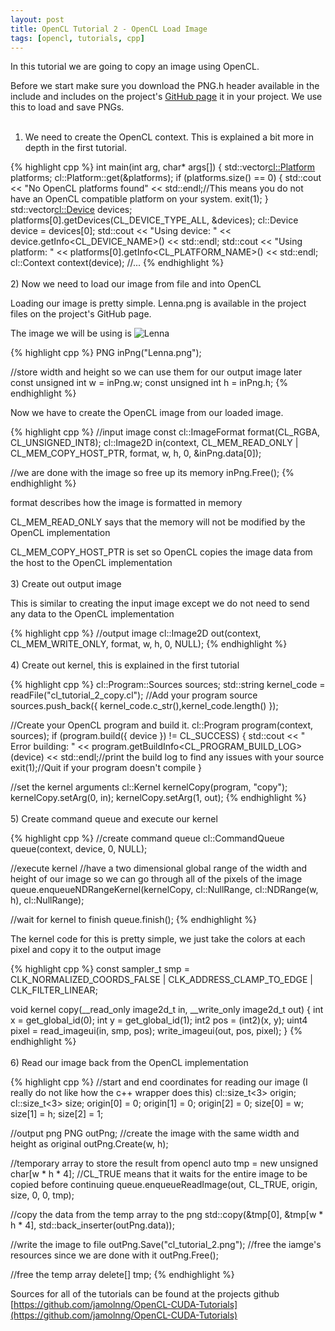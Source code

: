 ```yaml
---
layout: post
title: OpenCL Tutorial 2 - OpenCL Load Image
tags: [opencl, tutorials, cpp]
---
```


In this tutorial we are going to copy an image using OpenCL.

Before we start make sure you download the PNG.h header available in the include and includes on the project's [GitHub page](https://github.com/jamolnng/OpenCL-CUDA-Tutorials) it in your project. We use this to load and save PNGs.
<br/><br/>
1) We need to create the OpenCL context. This is explained a bit more in depth in the first tutorial.

{% highlight cpp %}
int main(int arg, char* args[])
{
	std::vector<cl::Platform> platforms;
	cl::Platform::get(&platforms);
	if (platforms.size() == 0)
	{
		std::cout << "No OpenCL platforms found" << std::endl;//This means you do not have an OpenCL compatible platform on your system.
		exit(1);
	}
	std::vector<cl::Device> devices;
	platforms[0].getDevices(CL_DEVICE_TYPE_ALL, &devices);
	cl::Device device = devices[0];
	std::cout << "Using device: " << device.getInfo<CL_DEVICE_NAME>() << std::endl;
	std::cout << "Using platform: " << platforms[0].getInfo<CL_PLATFORM_NAME>() << std::endl;
	cl::Context context(device);
	//...
{% endhighlight %}
<br/><br/>
2) Now we need to load our image from file and into OpenCL

Loading our image is pretty simple. Lenna.png is available in the project files on the project's GitHub page.

The image we will be using is
![Lenna](https://raw.githubusercontent.com/jamolnng/OpenCL-CUDA-Tutorials/master/OpenCL/Tutorial%202%20-%20OpenCL%20load%20image/Lenna.png)

{% highlight cpp %}
PNG inPng("Lenna.png");

//store width and height so we can use them for our output image later
const unsigned int w = inPng.w;
const unsigned int h = inPng.h;
{% endhighlight %}

Now we have to create the OpenCL image from our loaded image.

{% highlight cpp %}
//input image
const cl::ImageFormat format(CL_RGBA, CL_UNSIGNED_INT8);
cl::Image2D in(context, CL_MEM_READ_ONLY | CL_MEM_COPY_HOST_PTR, format, w, h, 0, &inPng.data[0]);

//we are done with the image so free up its memory
inPng.Free();
{% endhighlight %}

format describes how the image is formatted in memory

CL_MEM_READ_ONLY says that the memory will not be modified by the OpenCL implementation

CL_MEM_COPY_HOST_PTR is set so OpenCL copies the image data from the host to the OpenCL implementation
<br/><br/>
3) Create out output image

This is similar to creating the input image except we do not need to send any data to the OpenCL implementation

{% highlight cpp %}
//output image
cl::Image2D out(context, CL_MEM_WRITE_ONLY, format, w, h, 0, NULL);
{% endhighlight %}
<br/><br/>
4) Create out kernel, this is explained in the first tutorial

{% highlight cpp %}
cl::Program::Sources sources;
std::string kernel_code = readFile("cl_tutorial_2_copy.cl");
//Add your program source
sources.push_back({ kernel_code.c_str(),kernel_code.length() });

//Create your OpenCL program and build it.
cl::Program program(context, sources);
if (program.build({ device }) != CL_SUCCESS)
{
	std::cout << " Error building: " << program.getBuildInfo<CL_PROGRAM_BUILD_LOG>(device) << std::endl;//print the build log to find any issues with your source
	exit(1);//Quit if your program doesn't compile
}

//set the kernel arguments
cl::Kernel kernelCopy(program, "copy");
kernelCopy.setArg(0, in);
kernelCopy.setArg(1, out);
{% endhighlight %}
<br/><br/>
5) Create command queue and execute our kernel

{% highlight cpp %}
//create command queue
cl::CommandQueue queue(context, device, 0, NULL);

//execute kernel
//have a two dimensional global range of the width and height of our image so we can go through all of the pixels of the image
queue.enqueueNDRangeKernel(kernelCopy, cl::NullRange, cl::NDRange(w, h), cl::NullRange);

//wait for kernel to finish
queue.finish();
{% endhighlight %}

The kernel code for this is pretty simple, we just take the colors at each pixel and copy it to the output image

{% highlight cpp %}
const sampler_t smp = CLK_NORMALIZED_COORDS_FALSE | CLK_ADDRESS_CLAMP_TO_EDGE | CLK_FILTER_LINEAR;

void kernel copy(__read_only image2d_t in, __write_only image2d_t out)
{
	int x = get_global_id(0);
	int y = get_global_id(1);
	int2 pos = (int2)(x, y);
	uint4 pixel = read_imageui(in, smp, pos);
	write_imageui(out, pos, pixel);
}
{% endhighlight %}
<br/><br/>
6) Read our image back from the OpenCL implementation

{% highlight cpp %}
//start and end coordinates for reading our image (I really do not like how the c++ wrapper does this)
cl::size_t<3> origin;
cl::size_t<3> size;
origin[0] = 0;
origin[1] = 0;
origin[2] = 0;
size[0] = w;
size[1] = h;
size[2] = 1;

//output png
PNG outPng;
//create the image with the same width and height as original
outPng.Create(w, h);

//temporary array to store the result from opencl
auto tmp = new unsigned char[w * h * 4];
//CL_TRUE means that it waits for the entire image to be copied before continuing
queue.enqueueReadImage(out, CL_TRUE, origin, size, 0, 0, tmp);

//copy the data from the temp array to the png
std::copy(&tmp[0], &tmp[w * h * 4], std::back_inserter(outPng.data));

//write the image to file
outPng.Save("cl_tutorial_2.png");
//free the iamge's resources since we are done with it
outPng.Free();

//free the temp array
delete[] tmp;
{% endhighlight %}

Sources for all of the tutorials can be found at the projects github [https://github.com/jamolnng/OpenCL-CUDA-Tutorials](https://github.com/jamolnng/OpenCL-CUDA-Tutorials)